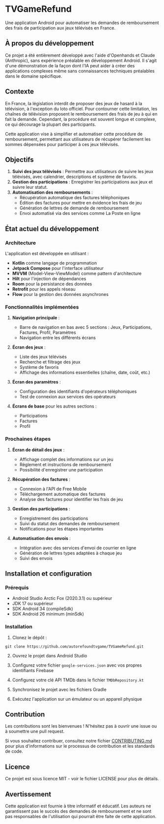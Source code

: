 # TVGameRefund

Une application Android pour automatiser les demandes de remboursement des frais de participation aux jeux télévisés en France.

## À propos du développement

Ce projet a été entièrement développé avec l'aide d'Openhands et Claude (Anthropic), sans expérience préalable en développement Android. Il s'agit d'une démonstration de la façon dont l'IA peut aider à créer des applications complexes même sans connaissances techniques préalables dans le domaine spécifique.

## Contexte

En France, la législation interdit de proposer des jeux de hasard à la télévision, à l'exception du loto officiel. Pour contourner cette limitation, les chaînes de télévision proposent le remboursement des frais de jeu à qui en fait la demande. Cependant, la procédure est souvent longue et complexe, ce qui décourage la plupart des participants.

Cette application vise à simplifier et automatiser cette procédure de remboursement, permettant aux utilisateurs de récupérer facilement les sommes dépensées pour participer à ces jeux télévisés.

## Objectifs

1. **Suivi des jeux télévisés** : Permettre aux utilisateurs de suivre les jeux télévisés, avec calendrier, descriptions et système de favoris.
2. **Gestion des participations** : Enregistrer les participations aux jeux et suivre leur statut.
3. **Automatisation des remboursements** : 
   - Récupération automatique des factures téléphoniques
   - Édition des factures pour mettre en évidence les frais de jeu
   - Génération de lettres de demande de remboursement
   - Envoi automatisé via des services comme La Poste en ligne

## État actuel du développement

### Architecture

L'application est développée en utilisant :
- **Kotlin** comme langage de programmation
- **Jetpack Compose** pour l'interface utilisateur
- **MVVM** (Model-View-ViewModel) comme pattern d'architecture
- **Hilt** pour l'injection de dépendances
- **Room** pour la persistance des données
- **Retrofit** pour les appels réseau
- **Flow** pour la gestion des données asynchrones

### Fonctionnalités implémentées

1. **Navigation principale** :
   - Barre de navigation en bas avec 5 sections : Jeux, Participations, Factures, Profil, Paramètres
   - Navigation entre les différents écrans

2. **Écran des jeux** :
   - Liste des jeux télévisés
   - Recherche et filtrage des jeux
   - Système de favoris
   - Affichage des informations essentielles (chaîne, date, coût, etc.)

3. **Écran des paramètres** :
   - Configuration des identifiants d'opérateurs téléphoniques
   - Test de connexion aux services des opérateurs

4. **Écrans de base** pour les autres sections :
   - Participations
   - Factures
   - Profil

### Prochaines étapes

1. **Écran de détail des jeux** :
   - Affichage complet des informations sur un jeu
   - Règlement et instructions de remboursement
   - Possibilité d'enregistrer une participation

2. **Récupération des factures** :
   - Connexion à l'API de Free Mobile
   - Téléchargement automatique des factures
   - Analyse des factures pour identifier les frais de jeu

3. **Gestion des participations** :
   - Enregistrement des participations
   - Suivi du statut des demandes de remboursement
   - Notifications pour les étapes importantes

4. **Automatisation des envois** :
   - Intégration avec des services d'envoi de courrier en ligne
   - Génération de lettres types adaptées à chaque jeu
   - Suivi des envois

## Installation et configuration

### Prérequis

- Android Studio Arctic Fox (2020.3.1) ou supérieur
- JDK 17 ou supérieur
- SDK Android 34 (compileSdk)
- SDK Android 26 minimum (minSdk)

### Installation

1. Clonez le dépôt :
```
git clone https://github.com/autorefoundtvgame/TVGameRefund.git
```

2. Ouvrez le projet dans Android Studio

3. Configurez votre fichier `google-services.json` avec vos propres identifiants Firebase

4. Configurez votre clé API TMDb dans le fichier `TMDbRepository.kt`

5. Synchronisez le projet avec les fichiers Gradle

6. Exécutez l'application sur un émulateur ou un appareil physique

## Contribution

Les contributions sont les bienvenues ! N'hésitez pas à ouvrir une issue ou à soumettre une pull request.

Si vous souhaitez contribuer, consultez notre fichier [CONTRIBUTING.md](CONTRIBUTING.md) pour plus d'informations sur le processus de contribution et les standards de code.

## Licence

Ce projet est sous licence MIT - voir le fichier LICENSE pour plus de détails.

## Avertissement

Cette application est fournie à titre informatif et éducatif. Les auteurs ne garantissent pas le succès des demandes de remboursement et ne sont pas responsables de l'utilisation qui pourrait être faite de cette application.